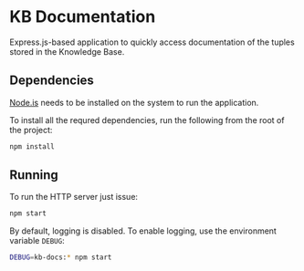 # KB Documentation

Express.js-based application to quickly access documentation of the tuples stored in the Knowledge Base.

## Dependencies

[Node.is](https://nodejs.org/) needs to be installed on the system to run the application.

To install all the requred dependencies, run the following from the root of the project:

```bash
npm install
```

## Running

To run the HTTP server just issue:

```bash
npm start
```

By default, logging is disabled. To enable logging, use the environment variable `DEBUG`:

```bash
DEBUG=kb-docs:* npm start
```
